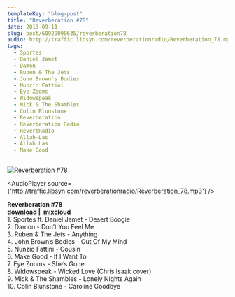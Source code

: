 ```yaml
---
templateKey: "blog-post"
title: "Reverberation #78"
date: 2013-09-11
slug: post/60929090635/reverberation78
audio: http://traffic.libsyn.com/reverberationradio/Reverberation_78.mp3
tags:
  - Sportes
  - Daniel Jamet
  - Damon
  - Ruben & The Jets
  - John Brown's Bodies
  - Nunzio Fattini
  - Eye Zooms
  - Widowspeak
  - Mick & The Shambles
  - Colin Blunstone
  - Reverberation
  - Reverberation Radio
  - ReverbRadio
  - Allah-Las
  - Allah Las
  - Make Good
---
```


![Reverberation #78](../images/e1a59f35da7b1da0f4f7f4a8b47df73f773a6c19b96a4bf590dba714f51820b8.jpg)

<AudioPlayer source={'http://traffic.libsyn.com/reverberationradio/Reverberation_78.mp3'} />

<p><strong>Reverberation #78<br /><a href="http://traffic.libsyn.com/reverberationradio/Reverberation_78.mp3" title="download" target="_blank">download</a> | &nbsp;<a href="http://i.mixcloud.com/CD74Mz" title="mixcloud">mixcloud</a><br /></strong>1. Sportes ft. Daniel Jamet - Desert Boogie<br />2. Damon - Don&rsquo;t You Feel Me<br />3. Ruben &amp; The Jets - Anything<br />4. John Brown&rsquo;s Bodies - Out Of My Mind<br />5. Nunzio Fattini - Cousin<br />6. Make Good - If I Want To<br />7. Eye Zooms - She&rsquo;s Gone<br />8. Widowspeak - Wicked Love (Chris Isaak cover)<br />9. Mick &amp; The Shambles - Lonely Nights Again<br />10. Colin Blunstone - Caroline Goodbye<br /></p>
